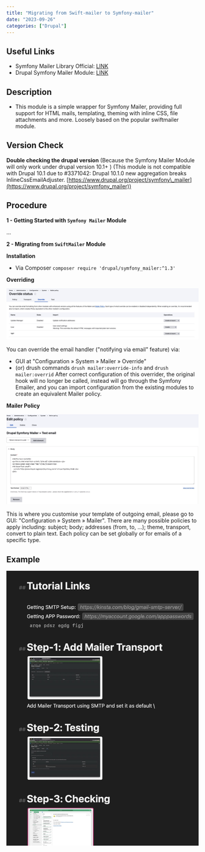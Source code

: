 ```yaml
---
title: "Migrating from Swift-mailer to Symfony-mailer"
date: "2023-09-26"
categories: ["Drupal"]
---
```


## Useful Links
- Symfony Mailer Library Official: [LINK](https://symfony.com/doc/current/mailer.html)
- Drupal Symfony Mailer Module: [LINK](https://www.drupal.org/project/symfony_mailer)

## Description
- This module is a simple wrapper for Symfony Mailer, providing full support for HTML mails, templating, theming with inline CSS, file attachments and more. Loosely based on the popular swiftmailer module.

## Version Check
**Double checking the drupal version** (Because the Symfony Mailer Module will only work under drupal version 10.1+ )
(This module is not compatible with Drupal 10.1 due to #3371042: Drupal 10.1.0 new aggregation breaks InlineCssEmailAdjuster. [https://www.drupal.org/project/symfony\_mailer](https://www.drupal.org/project/symfony_mailer))



## Procedure

**1 - Getting Started with `Symfony Mailer` Module**

...



**2 - Migrating from `SwiftMailer` Module**

**Installation**

-   Via Composer `composer require 'drupal/symfony_mailer:^1.3' `

**Overriding**

![image-20231123212753434](image-20231123212753434.png)

You can override the email handler ("notifying via email" feature) via:

- GUI at "Configuration » System » Mailer » Override"
- (or)  drush commands `drush mailer:override-info` and `drush mailer:overrid`
After correct configuration of this overrider, the original hook will no longer be called, instead will go through the Symfony Emailer, and you can import configuration from the existing modules to create an equivalent Mailer policy.

**Mailer Policy**

![image-20231123212845229](image-20231123212845229.png)

This is where you customise your template of outgoing email, please go to GUI: "Configuration » System » Mailer". There are many possible policies to apply including: subject; body; addresses (from, to, ...); theme, transport, convert to plain text. Each policy can be set globally or for emails of a specific type.



## Example

![2023.11.23 - 212925](2023.11.23%20-%20212925.jpg)

